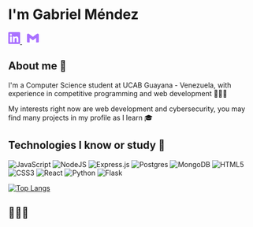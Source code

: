 # I'm Gabriel Méndez

<!-- Contact links -->
<p align="left">
  <a href="https://www.linkedin.com/in/gabriel-mendezj/">
    <img alt="LinkedIn" width="24px" src="linkedin.svg" />
  </a>
  <a href="mailto:gabrielmj2312@gmail.com">
    <img alt="Gmail" width="24px" style="margin-left: 10px;" src="gmail.svg" />
  </a>
</p>

<!-- Personal info -->
## About me 📝
I'm a Computer Science student at UCAB Guayana - Venezuela, with experience in competitive programming and web development 👨🏻‍💻

My interests right now are web development and cybersecurity, you may find many projects in my profile as I learn 🎓

<!-- Technologies -->
## Technologies I know or study 🔧
![JavaScript](https://img.shields.io/badge/javascript-%23323330.svg?style=for-the-badge&logo=javascript&logoColor=%23F7DF1E)
![NodeJS](https://img.shields.io/badge/node.js-6DA55F?style=for-the-badge&logo=node.js&logoColor=white)
![Express.js](https://img.shields.io/badge/express.js-%23404d59.svg?style=for-the-badge&logo=express&logoColor=%2361DAFB)
![Postgres](https://img.shields.io/badge/postgres-%23316192.svg?style=for-the-badge&logo=postgresql&logoColor=white)
![MongoDB](https://img.shields.io/badge/MongoDB-%234ea94b.svg?style=for-the-badge&logo=mongodb&logoColor=white)
![HTML5](https://img.shields.io/badge/html5-%23E34F26.svg?style=for-the-badge&logo=html5&logoColor=white)
![CSS3](https://img.shields.io/badge/css3-%231572B6.svg?style=for-the-badge&logo=css3&logoColor=white)
![React](https://img.shields.io/badge/react-%2320232a.svg?style=for-the-badge&logo=react&logoColor=%2361DAFB)
![Python](https://img.shields.io/badge/python-3670A0?style=for-the-badge&logo=python&logoColor=ffdd54)
![Flask](https://img.shields.io/badge/flask-%23000.svg?style=for-the-badge&logo=flask&logoColor=white)

[![Top Langs](https://github-readme-stats.vercel.app/api/top-langs/?username=gabrielmj23&layout=compact)](https://github.com/gabrielmj23/github-readme-stats)

## 🍩👍🏻
